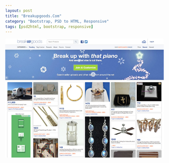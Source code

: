 ```yaml
---
layout: post
title: "Breakupgoods.Com"
category: "Bootstrap, PSD to HTML, Responsive"
tags: [psd2html, bootstrap, responsive]
---
```

<a class="thumbnail" href="http://www.breakupgoods.com/" target="_blank">
  <img src="/screenshots/breakupgoods.jpg" alt="{{ post.title }}">
</a>
